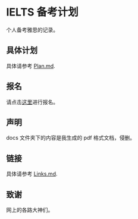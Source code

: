 # IELTS 备考计划

个人备考雅思的记录。


## 具体计划

具体请参考 [Plan.md](https://github.com/i0Ek3/yasi/blob/main/Plan.md).


## 报名

请点击[这里](https://ielts.neea.cn/?utm_source=chinaielts&utm_medium=banner&utm_campaign=chinaieltspromopilot&utm_id=chinaieltspromo&utm_term=chinaieltspromopilot&utm_content=chinaieltspromopilot)进行报名。

## 声明

docs 文件夹下的内容是我生成的 pdf 格式文档，侵删。


## 链接

具体请参考 [Links.md](https://github.com/i0Ek3/yasi/blob/main/Links.md).


## 致谢

网上的各路大神们。
